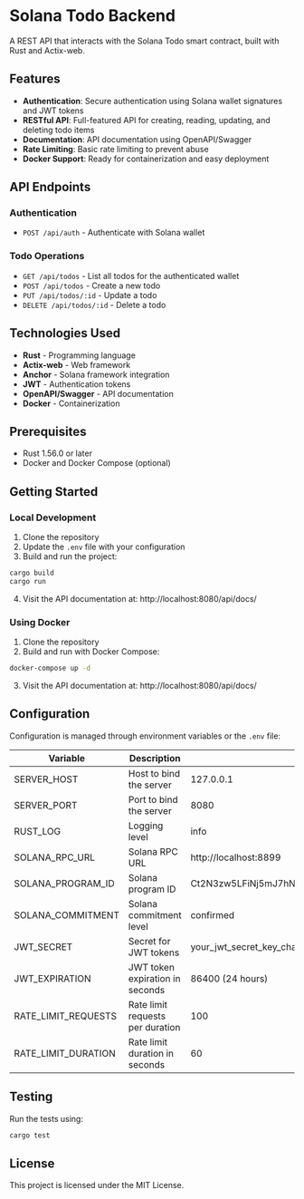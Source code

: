 # Solana Todo Backend

A REST API that interacts with the Solana Todo smart contract, built with Rust and Actix-web.

## Features

- **Authentication**: Secure authentication using Solana wallet signatures and JWT tokens
- **RESTful API**: Full-featured API for creating, reading, updating, and deleting todo items
- **Documentation**: API documentation using OpenAPI/Swagger
- **Rate Limiting**: Basic rate limiting to prevent abuse
- **Docker Support**: Ready for containerization and easy deployment

## API Endpoints

### Authentication

- `POST /api/auth` - Authenticate with Solana wallet

### Todo Operations

- `GET /api/todos` - List all todos for the authenticated wallet
- `POST /api/todos` - Create a new todo
- `PUT /api/todos/:id` - Update a todo
- `DELETE /api/todos/:id` - Delete a todo

## Technologies Used

- **Rust** - Programming language
- **Actix-web** - Web framework
- **Anchor** - Solana framework integration
- **JWT** - Authentication tokens
- **OpenAPI/Swagger** - API documentation
- **Docker** - Containerization

## Prerequisites

- Rust 1.56.0 or later
- Docker and Docker Compose (optional)

## Getting Started

### Local Development

1. Clone the repository
2. Update the `.env` file with your configuration
3. Build and run the project:

```bash
cargo build
cargo run
```

4. Visit the API documentation at: http://localhost:8080/api/docs/

### Using Docker

1. Clone the repository
2. Build and run with Docker Compose:

```bash
docker-compose up -d
```

3. Visit the API documentation at: http://localhost:8080/api/docs/

## Configuration

Configuration is managed through environment variables or the `.env` file:

| Variable | Description | Default |
|----------|-------------|---------|
| SERVER_HOST | Host to bind the server | 127.0.0.1 |
| SERVER_PORT | Port to bind the server | 8080 |
| RUST_LOG | Logging level | info |
| SOLANA_RPC_URL | Solana RPC URL | http://localhost:8899 |
| SOLANA_PROGRAM_ID | Solana program ID | Ct2N3zw5LFiNj5mJ7hN2c4umze2pAWNjfYqazZHzDENy |
| SOLANA_COMMITMENT | Solana commitment level | confirmed |
| JWT_SECRET | Secret for JWT tokens | your_jwt_secret_key_change_this_in_production |
| JWT_EXPIRATION | JWT token expiration in seconds | 86400 (24 hours) |
| RATE_LIMIT_REQUESTS | Rate limit requests per duration | 100 |
| RATE_LIMIT_DURATION | Rate limit duration in seconds | 60 |

## Testing

Run the tests using:

```bash
cargo test
```

## License

This project is licensed under the MIT License. 